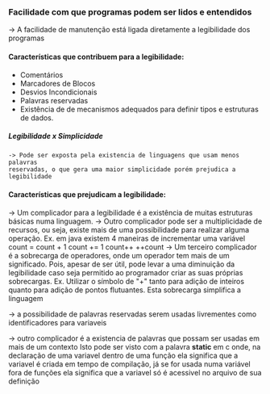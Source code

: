 ### Facilidade com que programas podem ser lidos e entendidos


-> A facilidade de manutenção está ligada diretamente a legibilidade dos programas


#### Características que contribuem para a legibilidade:

- Comentários
- Marcadores de Blocos
- Desvios Incondicionais
- Palavras reservadas
- Existência de de mecanismos adequados para definir tipos e estruturas de dados.

##### Legibilidade x Simplicidade

	-> Pode ser exposta pela existencia de linguagens que usam menos palavras
	reservadas, o que gera uma maior simplicidade porém prejudica a legibilidade


#### Características que prejudicam a legibilidade:


-> Um complicador para a legibilidade é a existência de muitas estruturas básicas numa linguagem.
-> Outro complicador pode ser a multiplicidade de recursos, ou seja, existe mais de uma possibilidade para realizar alguma operação.
	Ex. em java existem  4 maneiras de incrementar uma variável
		count = count + 1
		count += 1
		count++
		++count
-> Um terceiro complicador é a sobrecarga de operadores, onde um operador tem mais de um significado. Pois, apesar de ser útil, pode levar a uma diminuição da legibilidade caso seja permitido ao programador criar as suas próprias sobrecargas.
	Ex. Utilizar o símbolo de "+" tanto para adição de inteiros quanto para adição de pontos flutuantes. Esta sobrecarga simplifica a linguagem 

-> a possibilidade de palavras reservadas serem usadas livrementes como identificadores para variaveis


-> outro complicador é a existencia de palavras que possam ser usadas em mais de um contexto
	Isto pode ser visto com a palavra **static** em c onde, na declaração de uma variavel dentro de uma função ela significa que a variavel é criada em tempo de compilação, já se for usada numa variável fora de funções ela significa que a variavel só é acessivel no arquivo de sua definição